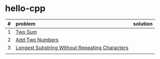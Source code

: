 # hello-cpp
|#| problem  | solution  |
|:---------------|:---------------|:---------------|
|1|[Two Sum](https://leetcode.com/problems/two-sum/description/)||
|2|[Add Two Numbers](https://leetcode.com/problems/add-two-numbers/description/)||
|3|[Longest Substring Without Repeating Characters](https://leetcode.com/problems/longest-substring-without-repeating-characters/description/)||
||||
